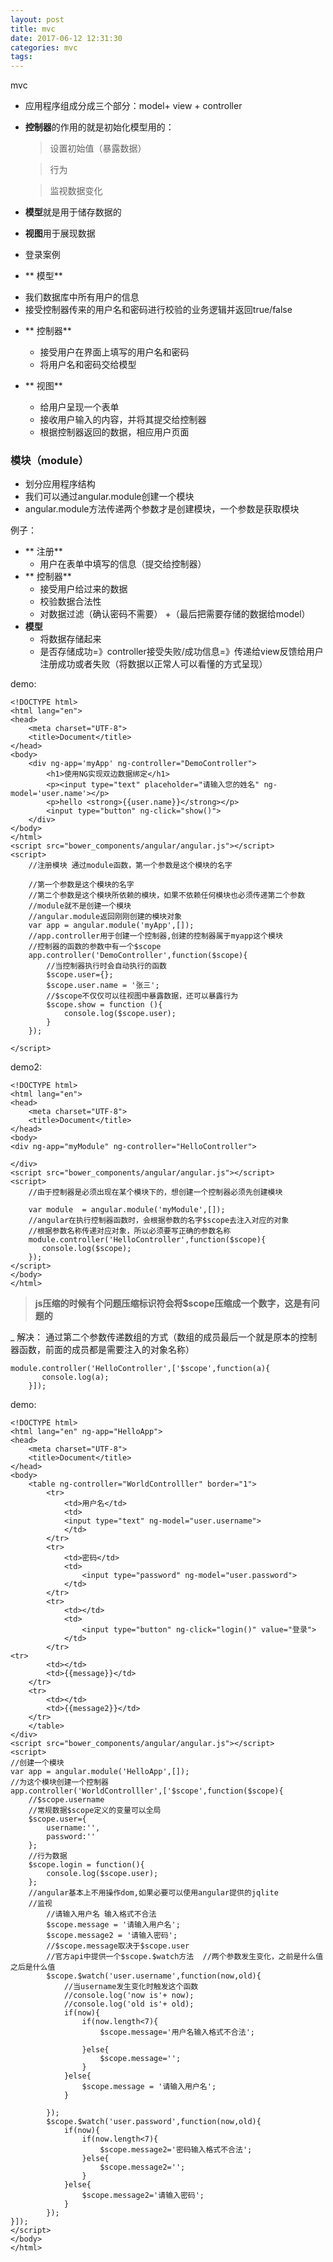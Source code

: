 ```yaml
---
layout: post
title: mvc
date: 2017-06-12 12:31:30
categories: mvc
tags: 
---
```

mvc

- 应用程序组成分成三个部分：model+ view + controller

- **控制器**的作用的就是初始化模型用的：

     >设置初始值（暴露数据）

     >行为

     >监视数据变化

- **模型**就是用于储存数据的

- **视图**用于展现数据

- 登录案例

- ** 模型**
 + 我们数据库中所有用户的信息
 + 接受控制器传来的用户名和密码进行校验的业务逻辑并返回true/false

- ** 控制器**
  + 接受用户在界面上填写的用户名和密码
  + 将用户名和密码交给模型

- ** 视图**
  + 给用户呈现一个表单
  + 接收用户输入的内容，并将其提交给控制器
  + 根据控制器返回的数据，相应用户页面

### 模块（module）
- 划分应用程序结构
- 我们可以通过angular.module创建一个模块
- angular.module方法传递两个参数才是创建模块，一个参数是获取模块

例子：
- ** 注册**
     + 用户在表单中填写的信息（提交给控制器）
- ** 控制器**
     + 接受用户给过来的数据
     + 校验数据合法性
     + 对数据过滤（确认密码不需要）
     +（最后把需要存储的数据给model）
- **模型**
     + 将数据存储起来
     + 是否存储成功=》controller接受失败/成功信息=》传递给view反馈给用户注册成功或者失败（将数据以正常人可以看懂的方式呈现）

demo:
```
<!DOCTYPE html>
<html lang="en">
<head>
    <meta charset="UTF-8">
    <title>Document</title>
</head>
<body>
    <div ng-app='myApp' ng-controller="DemoController">
        <h1>使用NG实现双边数据绑定</h1>
        <p><input type="text" placeholder="请输入您的姓名" ng-model='user.name'></p>
        <p>hello <strong>{{user.name}}</strong></p>
        <input type="button" ng-click="show()">
    </div>
</body>
</html>
<script src="bower_components/angular/angular.js"></script>
<script>
    //注册模块 通过module函数，第一个参数是这个模块的名字

    //第一个参数是这个模块的名字
    //第二个参数是这个模块所依赖的模块，如果不依赖任何模块也必须传递第二个参数
    //module就不是创建一个模块
    //angular.module返回刚刚创建的模块对象
    var app = angular.module('myApp',[]);
    //app.controller用于创建一个控制器,创建的控制器属于myapp这个模块
    //控制器的函数的参数中有一个$scope
    app.controller('DemoController',function($scope){
        //当控制器执行时会自动执行的函数
        $scope.user={};
        $scope.user.name = '张三';
        //$scope不仅仅可以往视图中暴露数据，还可以暴露行为
        $scope.show = function (){
            console.log($scope.user);
        }
    });

</script>
```

demo2:
```
<!DOCTYPE html>
<html lang="en">
<head>
    <meta charset="UTF-8">
    <title>Document</title>
</head>
<body>
<div ng-app="myModule" ng-controller="HelloController">

</div>
<script src="bower_components/angular/angular.js"></script>
<script>
    //由于控制器是必须出现在某个模块下的，想创建一个控制器必须先创建模块

    var module  = angular.module('myModule',[]);
    //angular在执行控制器函数时，会根据参数的名字$scope去注入对应的对象
    //根据参数名称传递对应对象，所以必须要写正确的参数名称
    module.controller('HelloController',function($scope){
       console.log($scope);
    });
</script>
</body>
</html>
```

> **js压缩的时候有个问题压缩标识符会将$scope压缩成一个数字，这是有问题的**

_ 解决：
通过第二个参数传递数组的方式（数组的成员最后一个就是原本的控制器函数，前面的成员都是需要注入的对象名称）
```
module.controller('HelloController',['$scope',function(a){
       console.log(a);
    }]);
```

demo:

```
<!DOCTYPE html>
<html lang="en" ng-app="HelloApp">
<head>
    <meta charset="UTF-8">
    <title>Document</title>
</head>
<body>
    <table ng-controller="WorldControlller" border="1">
        <tr>
            <td>用户名</td>
            <td>
            <input type="text" ng-model="user.username">
            </td>
        </tr>
        <tr>
            <td>密码</td>
            <td>
                <input type="password" ng-model="user.password">
            </td>
        </tr>
        <tr>
            <td></td>
            <td>
                <input type="button" ng-click="login()" value="登录">
            </td>
        </tr>
<tr>
        <td></td>
        <td>{{message}}</td>
    </tr>
    <tr>
        <td></td>
        <td>{{message2}}</td>
    </tr>
    </table>
</div>
<script src="bower_components/angular/angular.js"></script>
<script>
//创建一个模块
var app = angular.module('HelloApp',[]);
//为这个模块创建一个控制器
app.controller('WorldControlller',['$scope',function($scope){
    //$scope.username
    //常规数据$scope定义的变量可以全局
    $scope.user={
        username:'',
        password:''
    };
    //行为数据
    $scope.login = function(){
        console.log($scope.user);
    };
    //angular基本上不用操作dom,如果必要可以使用angular提供的jqlite
    //监视
        //请输入用户名 输入格式不合法
        $scope.message = '请输入用户名';
        $scope.message2 = '请输入密码';
        //$scope.message取决于$scope.user
        //官方api中提供一个$scope.$watch方法  //两个参数发生变化，之前是什么值之后是什么值
        $scope.$watch('user.username',function(now,old){
            //当username发生变化时触发这个函数
            //console.log('now is'+ now);
            //console.log('old is'+ old);
            if(now){
                if(now.length<7){
                    $scope.message='用户名输入格式不合法';

                }else{
                    $scope.message='';
                }
            }else{
                $scope.message = '请输入用户名';
            }

        });
        $scope.$watch('user.password',function(now,old){
            if(now){
                if(now.length<7){
                    $scope.message2='密码输入格式不合法';
                }else{
                    $scope.message2='';
                }
            }else{
                $scope.message2='请输入密码';
            }
        });
}]);
</script>
</body>
</html>
```